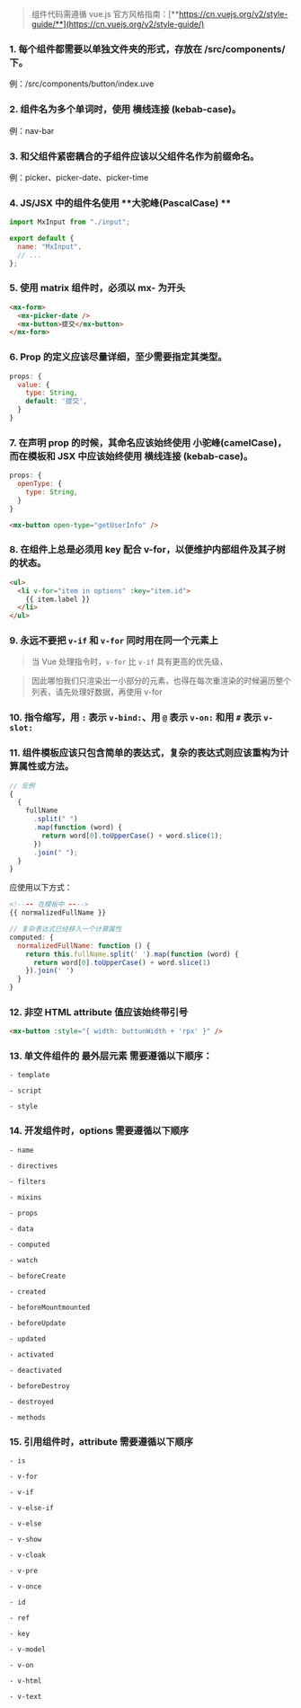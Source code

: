 > 组件代码需遵循 vue.js 官方风格指南：[**https://cn.vuejs.org/v2/style-guide/**](https://cn.vuejs.org/v2/style-guide/)

### 1. 每个组件都需要以**单独文件夹**的形式，存放在 /src/components/ 下。

例：/src/components/button/index.uve

### 2. 组件名为多个单词时，使用 **横线连接 (kebab-case)**。

例：nav-bar

### 3. 和父组件紧密耦合的子组件应该以父组件名作为前缀命名。

例：picker、picker-date、picker-time

### 4. JS/JSX 中的组件名使用 **大驼峰(PascalCase) **

```javascript
import MxInput from "./input";

export default {
  name: "MxInput",
  // ...
};
```

### 5. 使用 matrix 组件时，必须以 mx- 为开头

```html
<mx-form>
  <mx-picker-date />
  <mx-button>提交</mx-button>
</mx-form>
```

### 6. Prop 的定义应该尽量详细，至少需要指定其类型。

```javascript
props: {
  value: {
    type: String,
    default: '提交',
  }
}
```

### 7. 在声明 prop 的时候，其命名应该始终使用 **小驼峰(camelCase)**，而在模板和 JSX 中应该始终使用 **横线连接 (kebab-case)**。

```javascript
props: {
  openType: {
    type: String,
  }
}
```

```html
<mx-button open-type="getUserInfo" />
```

### 8. 在组件上总是必须用 key 配合 v-for，以便维护内部组件及其子树的状态。

```html
<ul>
  <li v-for="item in options" :key="item.id">
    {{ item.label }}
  </li>
</ul>
```

### 9. 永远不要把 `v-if` 和 `v-for` 同时用在同一个元素上

> 当 Vue 处理指令时，`v-for` 比 `v-if` 具有更高的优先级，

> 因此哪怕我们只渲染出一小部分的元素，也得在每次重渲染的时候遍历整个列表，请先处理好数据，再使用 v-for

### 10. 指令缩写，用 `:` 表示 `v-bind:`、用 `@` 表示 `v-on:` 和用 `#` 表示 `v-slot:`

### 11. **组件模板应该只包含简单的表达式，复杂的表达式则应该重构为计算属性或方法。**

```javascript
// 反例
{
  {
    fullName
      .split(" ")
      .map(function (word) {
        return word[0].toUpperCase() + word.slice(1);
      })
      .join(" ");
  }
}
```

应使用以下方式：

```html
<!---- 在模板中 ---->
{{ normalizedFullName }}
```

```javascript
// 复杂表达式已经移入一个计算属性
computed: {
  normalizedFullName: function () {
    return this.fullName.split(' ').map(function (word) {
      return word[0].toUpperCase() + word.slice(1)
    }).join(' ')
  }
}
```

### 12. **非空 HTML attribute 值应该始终带引号**

```html
<mx-button :style="{ width: buttunWidth + 'rpx' }" />
```

### 13. 单文件组件的 最外层元素 需要遵循以下顺序：

```text
- template

- script

- style
```

### 14. 开发组件时，options 需要遵循以下顺序

```text
- name

- directives

- filters

- mixins

- props

- data

- computed

- watch

- beforeCreate

- created

- beforeMountmounted

- beforeUpdate

- updated

- activated

- deactivated

- beforeDestroy

- destroyed

- methods
```

### 15. 引用组件时，attribute 需要遵循以下顺序

```text
- is

- v-for

- v-if

- v-else-if

- v-else

- v-show

- v-cloak

- v-pre

- v-once

- id

- ref

- key

- v-model

- v-on

- v-html

- v-text
```
